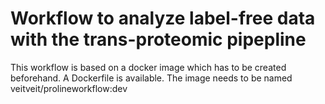 # Workflow to analyze label-free data with the trans-proteomic pipepline
This workflow is based on a docker image which has to be created beforehand. A Dockerfile is available. 
The image needs to be named veitveit/prolineworkflow:dev

